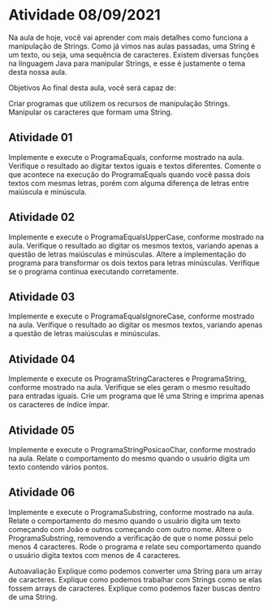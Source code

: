 # Atividade 08/09/2021
Na aula de hoje, você vai aprender com mais detalhes como funciona a manipulação de Strings. Como já vimos nas aulas passadas, uma String é um texto, ou seja, uma sequência de caracteres. Existem diversas funções na linguagem Java para manipular Strings, e esse é justamente o tema desta nossa aula.

Objetivos
Ao final desta aula, você será capaz de:

Criar programas que utilizem os recursos de manipulação Strings.
Manipular os caracteres que formam uma String.

## Atividade 01
Implemente e execute o ProgramaEquals, conforme mostrado na aula. Verifique o resultado ao digitar textos iguais e textos diferentes.
Comente o que acontece na execução do ProgramaEquals quando você passa dois textos com mesmas letras, porém com alguma diferença de letras entre maiúscula e minúscula.

## Atividade 02
Implemente e execute o ProgramaEqualsUpperCase, conforme mostrado na aula. Verifique o resultado ao digitar os mesmos textos, variando apenas a questão de letras maiúsculas e minúsculas.
Altere a implementação do programa para transformar os dois textos para letras minúsculas. Verifique se o programa continua executando corretamente.

## Atividade 03
Implemente e execute o ProgramaEqualsIgnoreCase, conforme mostrado na aula. Verifique o resultado ao digitar os mesmos textos, variando apenas a questão de letras maiúsculas e minúsculas.

## Atividade 04
Implemente e execute os ProgramaStringCaracteres e ProgramaString, conforme mostrado na aula. Verifique se eles geram o mesmo resultado para entradas iguais.
Crie um programa que lê uma String e imprima apenas os caracteres de índice ímpar.

## Atividade 05
Implemente e execute o ProgramaStringPosicaoChar, conforme mostrado na aula. Relate o comportamento do mesmo quando o usuário digita um texto contendo vários pontos.

## Atividade 06
Implemente e execute o ProgramaSubstring, conforme mostrado na aula. Relate o comportamento do mesmo quando o usuário digita um texto começando com João e outros começando com outro nome.
Altere o ProgramaSubstring, removendo a verificação de que o nome possui pelo menos 4 caracteres. Rode o programa e relate seu comportamento quando o usuário digita textos com menos de 4 caracteres.

Autoavaliação
Explique como podemos converter uma String para um array de caracteres.
Explique como podemos trabalhar com Strings como se elas fossem arrays de caracteres.
Explique como podemos fazer buscas dentro de uma String.

